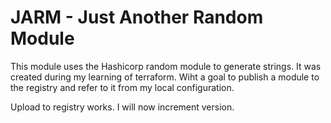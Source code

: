# JARM - Just Another Random Module

This module uses the Hashicorp random module to generate strings. It was created during my learning of terraform. Wiht a goal to publish a module to the registry and refer to it from my local configuration. 

Upload to registry works. I will now increment version.
